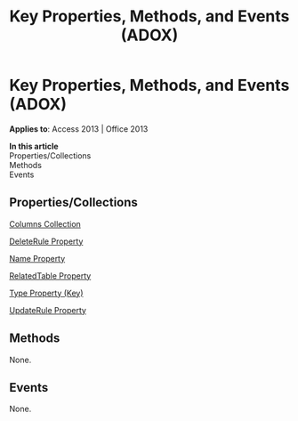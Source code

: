 ﻿---
title: Key Properties, Methods, and Events (ADOX)
TOCTitle: Properties, Methods, and Events
ms:assetid: 35639116-c8ec-103d-88f6-c0560efef2c0
ms:mtpsurl: https://msdn.microsoft.com/library/JJ249115(v=office.15)
ms:contentKeyID: 48544145
ms.date: 09/18/2015
mtps_version: v=office.15
---

# Key Properties, Methods, and Events (ADOX)


**Applies to**: Access 2013 | Office 2013

**In this article**  
Properties/Collections  
Methods  
Events  

## Properties/Collections

[Columns Collection](columns-collection-adox.md)

[DeleteRule Property](deleterule-property-adox.md)

[Name Property](name-property-adox.md)

[RelatedTable Property](relatedtable-property-adox.md)

[Type Property (Key)](https://msdn.microsoft.com/library/jj248879\(v=office.15\))

[UpdateRule Property](updaterule-property-adox.md)

## Methods

None.

## Events

None.

